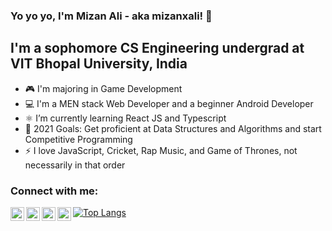 ### Yo yo yo, I'm Mizan Ali - aka mizanxali! 👋

## I'm a sophomore CS Engineering undergrad at VIT Bhopal University, India

- 🎮 I'm majoring in Game Development
- 💻 I'm a MEN stack Web Developer and a beginner Android Developer
- ⚛️ I’m currently learning React JS and Typescript
- 🥅 2021 Goals: Get proficient at Data Structures and Algorithms and start Competitive Programming
- ⚡ I love JavaScript, Cricket, Rap Music, and Game of Thrones, not necessarily in that order


### Connect with me:

[<img align="left" alt="mizanxali | Email" width="22px" src="https://edent.github.io/SuperTinyIcons/images/svg/gmail.svg" />][email]
[<img align="left" alt="mizanxali | Twitter" width="22px" src="https://edent.github.io/SuperTinyIcons/images/svg/twitter.svg" />][twitter]
[<img align="left" alt="mizanxali | LinkedIn" width="22px" src="https://edent.github.io/SuperTinyIcons/images/svg/linkedin.svg" />][linkedin]
[<img align="left" alt="mizanxali | Instagram" width="22px" src="https://edent.github.io/SuperTinyIcons/images/svg/instagram.svg" />][instagram]

[email]: mailto:mizanalip786@gmail.com
[twitter]: https://twitter.com/mizanxali
[instagram]: https://instagram.com/mizanxali
[linkedin]: https://linkedin.com/in/mizanxali

[![Top Langs](https://github-readme-stats.vercel.app/api/top-langs/?username=mizanxali&layout=compact)](https://github.com/anuraghazra/github-readme-stats)
